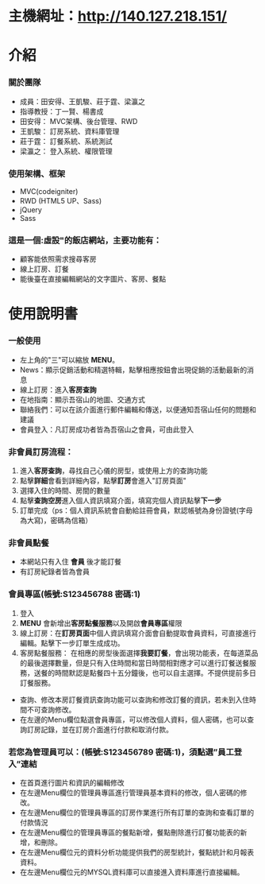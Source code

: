主機網址：http://140.127.218.151/
========================

# 介紹

### 關於團隊

* 成員：田安得、王凱駿、莊于霆、梁瀛之
* 指導教授：丁一賢、楊書成
* 田安得： MVC架構、後台管理、RWD
* 王凱駿： 訂房系統、資料庫管理
* 莊于霆： 訂餐系統、系統測試
* 梁瀛之： 登入系統、權限管理

### 使用架構、框架

* MVC(codeigniter)
* RWD (HTML5 UP、Sass)
* jQuery
* Sass

### 這是一個:虛設"的飯店網站，主要功能有：

* 顧客能依照需求搜尋客房
* 線上訂房、訂餐
* 能後臺在直接編輯網站的文字圖片、客房、餐點

# 使用說明書

### 一般使用

* 左上角的"三"可以縮放 **MENU**。
* News：顯示促銷活動和精選特輯，點擊相應按鈕會出現促銷的活動最新的消息
* 線上訂房：進入**客房查詢**
* 在地指南：顯示吾宿山的地圖、交通方式
* 聯絡我們：可以在該介面進行郵件編輯和傳送，以便通知吾宿山任何的問題和建議
* 會員登入：凡訂房成功者皆為吾宿山之會員，可由此登入

### 非會員訂房流程：

1. 進入**客房查詢**，尋找自己心儀的房型，或使用上方的查詢功能
2. 點擊**詳細**會看到詳細內容，點擊**訂房**會進入"訂房頁面"
3. 選擇入住的時間、房間的數量
4. 點擊**查詢空房**進入個人資訊填寫介面，填寫完個人資訊點擊**下一步**
5. 訂單完成（ps：個人資訊系統會自動給註冊會員，默認帳號為身份證號(字母為大寫)，密碼為信箱）

### 非會員點餐

* 本網站只有入住 **會員** 後才能訂餐
* 有訂房紀錄者皆為會員

### 會員專區(帳號:S123456788 密碼:1)

1. 登入
2. **MENU** 會新增出**客房點餐服務**以及開啟**會員專區**權限
3. 線上訂房：在**訂房頁面**中個人資訊填寫介面會自動提取會員資料，可直接進行編輯。點擊下一步訂單生成成功。
4. 客房點餐服務：
在相應的房型後面選擇**我要訂餐**，會出現功能表，在每道菜品的最後選擇數量，但是只有入住時間和當日時間相對應才可以進行訂餐送餐服務，送餐的時間默認是點餐四十五分鐘後，也可以自主選擇。不提供提前多日訂餐服務。
* 查詢、修改本房訂餐資訊查詢功能可以查詢和修改訂餐的資訊，若未到入住時間不可查詢修改。
* 在左邊的Menu欄位點選會員專區，可以修改個人資料，個人密碼，也可以查詢訂房記錄，並在訂房介面進行付款和取消付款。

### 若您為管理員可以：(帳號:S123456789 密碼:1)，須點選”員工登入”連結

* 在首頁進行圖片和資訊的編輯修改
* 在左邊Menu欄位的管理員專區進行管理員基本資料的修改，個人密碼的修改。
* 在左邊Menu欄位的管理員專區的訂房作業進行所有訂單的查詢和查看訂單的付款情況
* 在左邊Menu欄位的管理員專區的餐點新增，餐點刪除進行訂餐功能表的新增，和刪除。
* 在左邊Menu欄位元的資料分析功能提供我們的房型統計，餐點統計和月報表資料。
* 在左邊Menu欄位元的MYSQL資料庫可以直接進入資料庫進行直接編輯。
